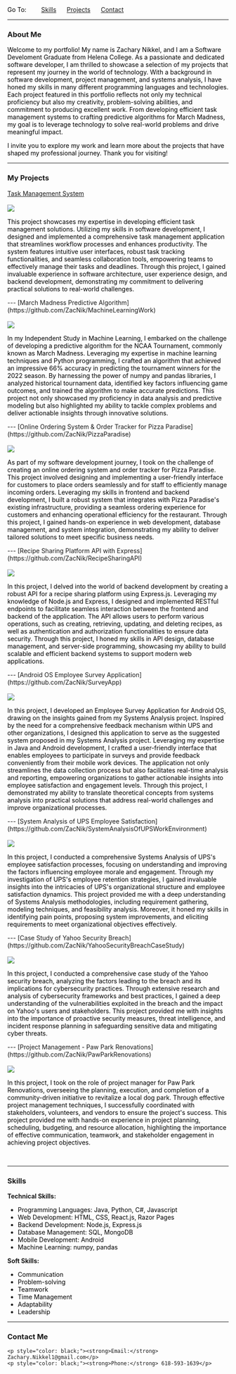 <div style="display: inline; padding-bottom: 10px;">
    <span style="display: inline-block; color: black; margin-right: 10px;">Go To:</span>
    <a href="#skills" style="margin-right: 20px; margin-left: 20px;">Skills</a>
    <a href="#projects" style="margin-right: 20px;">Projects</a>
    <a href="#contact">Contact</a>
</div>
<br>

---


### <span id="about">About Me</span>



<p style="color: black;">
     Welcome to my portfolio! My name is Zachary Nikkel, and I am a Software Develoment Graduate from Helena College. As a passionate and dedicated software developer, I am thrilled to showcase a selection of my projects that represent my journey in the world of technology. With a background in software development, project management, and systems analysis, I have honed my skills in many different programming languages and technologies. Each project featured in this portfolio reflects not only my technical proficiency but also my creativity, problem-solving abilities, and commitment to producing excellent work. From developing efficient task management systems to crafting predictive algorithms for March Madness, my goal is to leverage technology to solve real-world problems and drive meaningful impact.
</p>
<p style="color: black;">
     I invite you to explore my work and learn more about the projects that have shaped my professional journey. Thank you for visiting!
</p>

---

### <span id="projects">My Projects</span> 

[Task Management System](https://github.com/ZacNik/TaskManagerApplication)
<br><br>
<img src="images/taskmanagerman.jpg?raw=true"/>
<p style="color: black;">This project showcases my expertise in developing efficient task management solutions. Utilizing my skills in software development, I designed and implemented a comprehensive task management application that streamlines workflow processes and enhances productivity. The system features intuitive user interfaces, robust task tracking functionalities, and seamless collaboration tools, empowering teams to effectively manage their tasks and deadlines. Through this project, I gained invaluable experience in software architecture, user experience design, and backend development, demonstrating my commitment to delivering practical solutions to real-world challenges.</p>
---
[March Madness Predictive Algorithm](https://github.com/ZacNik/MachineLearningWork)
<br><br>
<img src="images/marchmadness.jpg?raw=true"/>
 <p style="color: black;">In my Independent Study in Machine Learning, I embarked on the challenge of developing a predictive algorithm for the NCAA Tournament, commonly known as March Madness. Leveraging my expertise in machine learning techniques and Python programming, I crafted an algorithm that achieved an impressive 66% accuracy in predicting the tournament winners for the 2022 season. By harnessing the power of numpy and pandas libraries, I analyzed historical tournament data, identified key factors influencing game outcomes, and trained the algorithm to make accurate predictions. This project not only showcased my proficiency in data analysis and predictive modeling but also highlighted my ability to tackle complex problems and deliver actionable insights through innovative solutions.</p>
---
[Online Ordering System & Order Tracker for Pizza Paradise](https://github.com/ZacNik/PizzaParadise)
<br><br>
<img src="images/pizzaclipart.jpg?raw=true"/>
<p style="color: black;">As part of my software development journey, I took on the challenge of creating an online ordering system and order tracker for Pizza Paradise. This project involved designing and implementing a user-friendly interface for customers to place orders seamlessly and for staff to efficiently manage incoming orders. Leveraging my skills in frontend and backend development, I built a robust system that integrates with Pizza Paradise's existing infrastructure, providing a seamless ordering experience for customers and enhancing operational efficiency for the restaurant. Through this project, I gained hands-on experience in web development, database management, and system integration, demonstrating my ability to deliver tailored solutions to meet specific business needs.</p>
---
[Recipe Sharing Platform API with Express](https://github.com/ZacNik/RecipeSharingAPI)
<br><br>
<img src="images/nodejstiny.png?raw=true"/>
<p style="color: black;">In this project, I delved into the world of backend development by creating a robust API for a recipe sharing platform using Express.js. Leveraging my knowledge of Node.js and Express, I designed and implemented RESTful endpoints to facilitate seamless interaction between the frontend and backend of the application. The API allows users to perform various operations, such as creating, retrieving, updating, and deleting recipes, as well as authentication and authorization functionalities to ensure data security. Through this project, I honed my skills in API design, database management, and server-side programming, showcasing my ability to build scalable and efficient backend systems to support modern web applications.</p>
---
[Android OS Employee Survey Application](https://github.com/ZacNik/SurveyApp)
<br><br>
<img src="images/android.png?raw=true"/>
<p style="color: black;">In this project, I developed an Employee Survey Application for Android OS, drawing on the insights gained from my Systems Analysis project. Inspired by the need for a comprehensive feedback mechanism within UPS and other organizations, I designed this application to serve as the suggested system proposed in my Systems Analysis project. Leveraging my expertise in Java and Android development, I crafted a user-friendly interface that enables employees to participate in surveys and provide feedback conveniently from their mobile work devices. The application not only streamlines the data collection process but also facilitates real-time analysis and reporting, empowering organizations to gather actionable insights into employee satisfaction and engagement levels. Through this project, I demonstrated my ability to translate theoretical concepts from systems analysis into practical solutions that address real-world challenges and improve organizational processes.</p>
---
[System Analysis of UPS Employee Satisfaction](https://github.com/ZacNik/SystemAnalysisOfUPSWorkEnvironment)
<br><br>
<img src="images/systemanalysis.jpg?raw=true"/>
<p style="color: black;">In this project, I conducted a comprehensive Systems Analysis of UPS's employee satisfaction processes, focusing on understanding and improving the factors influencing employee morale and engagement. Through my investigation of UPS's employee retention strategies, I gained invaluable insights into the intricacies of UPS's organizational structure and employee satisfaction dynamics. This project provided me with a deep understanding of Systems Analysis methodologies, including requirement gathering, modeling techniques, and feasibility analysis. Moreover, it honed my skills in identifying pain points, proposing system improvements, and eliciting requirements to meet organizational objectives effectively.</p>
---
[Case Study of Yahoo Security Breach](https://github.com/ZacNik/YahooSecurityBreachCaseStudy)
<br><br>
<img src="images/cybersecurity.jpg?raw=true"/>
<p style="color: black;">In this project, I conducted a comprehensive case study of the Yahoo security breach, analyzing the factors leading to the breach and its implications for cybersecurity practices. Through extensive research and analysis of cybersecurity frameworks and best practices, I gained a deep understanding of the vulnerabilities exploited in the breach and the impact on Yahoo's users and stakeholders. This project provided me with insights into the importance of proactive security measures, threat intelligence, and incident response planning in safeguarding sensitive data and mitigating cyber threats.</p>
---
[Project Management - Paw Park Renovations](https://github.com/ZacNik/PawParkRenovations)
<br><br>
<img src="images/happydogpark.jpg?raw=true"/>
<p style="color: black;">In this project, I took on the role of project manager for Paw Park Renovations, overseeing the planning, execution, and completion of a community-driven initiative to revitalize a local dog park. Through effective project management techniques, I successfully coordinated with stakeholders, volunteers, and vendors to ensure the project's success. This project provided me with hands-on experience in project planning, scheduling, budgeting, and resource allocation, highlighting the importance of effective communication, teamwork, and stakeholder engagement in achieving project objectives.</p>
<br>

---

### <span id="skills">Skills</span>

**Technical Skills:**
- <span style="color: black;">Programming Languages: Java, Python, C#, Javascript</span>
- <span style="color: black;">Web Development: HTML, CSS, React.js, Razor Pages</span>
- <span style="color: black;">Backend Development: Node.js, Express.js</span>
- <span style="color: black;">Database Management: SQL, MongoDB</span>
- <span style="color: black;">Mobile Development: Android</span>
- <span style="color: black;">Machine Learning: numpy, pandas</span>

**Soft Skills:**
- <span style="color: black;">Communication</span>
- <span style="color: black;">Problem-solving</span>
- <span style="color: black;">Teamwork</span>
- <span style="color: black;">Time Management</span>
- <span style="color: black;">Adaptability</span>
- <span style="color: black;">Leadership</span>

---

### <span id="contact">Contact Me</span>

<div class="contact-section">
    
    <p style="color: black;"><strong>Email:</strong> Zachary.Nikkel1@gmail.com</p>
    <p style="color: black;"><strong>Phone:</strong> 618-593-1639</p>
</div>



